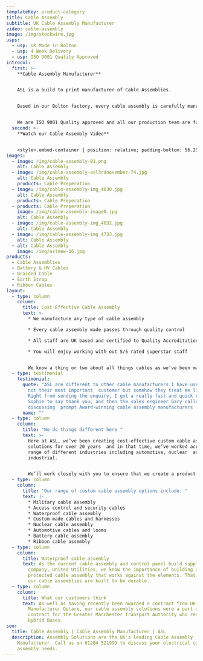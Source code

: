 ```yaml
---
templateKey: product-category
title: Cable Assembly
subtitle: UK Cable Assembly Manufacturer
video: cable-assembly
image: /img/stockwire.jpg
usps:
  - usp: UK Made in Bolton
  - usp: 4 Week Delivery
  - usp: ISO 9001 Quality Approved
introcol:
  first: >-
    **Cable Assembly Manufacturer**


    ASL is a build to print manufacturer of Cable Assemblies.


    Based in our Bolton factory, every cable assembly is carefully manufactured by our experienced and efficient team.


    We are ISO 9001 Quality approved and all our production team are fully trained to IPC A-620 – the quality certification for the requirements and acceptance of cable assembly and wiring loom assemblies.
  second: >-
    **Watch our Cable Assembly Video**


    <style>.embed-container { position: relative; padding-bottom: 56.25%; height: 0; overflow: hidden; max-width: 100%; } .embed-container iframe, .embed-container object, .embed-container embed { position: absolute; top: 0; left: 0; width: 100%; height: 100%; }</style><div class='embed-container'><iframe src='https://www.youtube.com/embed/JM9UP2GiQ_M?loop=1&playlist=JM9UP2GiQ_M' frameborder='0' allowfullscreen></iframe></div>
images:
  - image: /img/cable-assembly-01.png
    alt: Cable Assembly
  - image: /img/cable-assembly-asl3rdnovember-74.jpg
    alt: Cable Assembly
    products: Cable Preperation
  - image: /img/cable-assembly-img_4030.jpg
    alt: Cable Assembly
    products: Cable Preperation
  - products: Cable Preperation
    image: /img/cable-assembly-image0.jpg
    alt: Cable Assembly
  - image: /img/cable-assembly-img_4032.jpg
    alt: Cable Assembly
  - image: /img/cable-assembly-img_4733.jpg
    alt: Cable Assembly
  - alt: Cable Assembly
    image: /img/aslnew-16.jpg
products:
  - Cable Assemblies
  - Battery & HV Cables
  - Braided Cable
  - Earth Strap
  - Ribbon Cables
layout:
  - type: column
    column:
      title: Cost-Effective Cable Assembly
      text: >-
        * We manufacture any type of cable assembly

        * Every cable assembly made passes through quality control

        * All staff are UK based and certified to Quality Accreditation ISO9001

        * You will enjoy working with out 5/5 rated superstar staff


        We know a thing or two about all things cables as we’ve been making electrical cable assemblies for  25 years!
  - type: testimonial
    testimonial:
      quote: "ASL are different to other cable manufacturers I have used. I’m probably
        not their most important  customer but somehow they treat me like I am.
        Right from sending the enquiry, I got a really fast and quick reply from
        Sophie to say thank you, and then the sales engineer Gary called me
        discussing  prompt Award-winning cable assembly manufacturers  "
      name: ""
  - type: column
    column:
      title: "We do things different here "
      text: >-
        Here at ASL, we’ve been creating cost-effective custom cable assembly
        solutions for over 20 years  and in that time, we’ve worked across a
        range of different industries including automotive, nuclear  and
        industrial.  


        We’ll work closely with you to ensure that we create a product that matches your unique needs, no  matter the level of complexity. We can also cater to a mix of high and low volume requirements. 
  - type: column
    column:
      title: "Our range of custom cable assembly options include: "
      text: |-
        * Military cable assembly
        * Access control and security cables
        * Waterproof cable assembly
        * Custom-made cables and harnesses
        * Nuclear cable assembly
        * Automotive cables and looms
        * Battery cable assembly
        * Ribbon cable assembly
  - type: column
    column:
      title: Waterproof cable assembly
      text: As the current cable assembly and control panel build supplier to UK water
        company, United Utilities, we know the importance of building a
        protected cable assembly that works against the elements. That’s why all
        our cable assemblies are built to be durable.
  - type: column
    column:
      title: What our customers think
      text: As well as having recently been awarded a contract from UK Bus
        Manufacturer Optare, our cable assembly solutions were a part of their
        contract for the Greater Manchester Transport Authority who required 66
        Hybrid Buses.
seo:
  title: Cable Assembly | Cable Assembly Manufacturer | ASL
  description: Assembly Solutions are the UK's leading Cable Assembly
    Manufacturer. Call us on 01204 521999 to discuss your electrical cable
    assembly needs.
---
```

